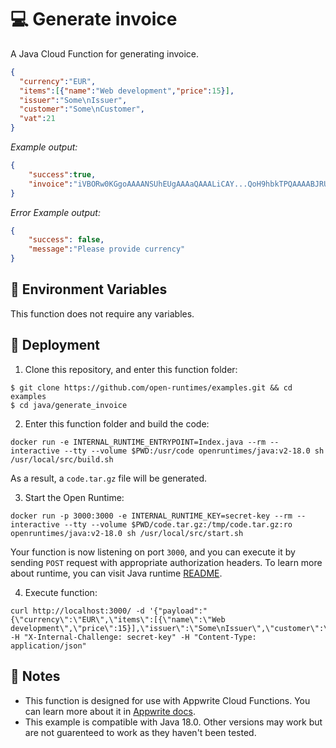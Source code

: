 # 💻 Generate invoice

A Java Cloud Function for generating invoice.

```json
{
  "currency":"EUR",
  "items":[{"name":"Web development","price":15}],
  "issuer":"Some\nIssuer",
  "customer":"Some\nCustomer",
  "vat":21
}
```

_Example output:_


```json
{
    "success":true,
    "invoice":"iVBORw0KGgoAAAANSUhEUgAAAaQAAALiCAY...QoH9hbkTPQAAAABJRU5ErkJggg=="
}
```

_Error Example output:_

```json
{
    "success": false,
    "message":"Please provide currency"
}
```


## 📝 Environment Variables

This function does not require any variables.

## 🚀 Deployment

1. Clone this repository, and enter this function folder:

```
$ git clone https://github.com/open-runtimes/examples.git && cd examples
$ cd java/generate_invoice
```

2. Enter this function folder and build the code:
```
docker run -e INTERNAL_RUNTIME_ENTRYPOINT=Index.java --rm --interactive --tty --volume $PWD:/usr/code openruntimes/java:v2-18.0 sh /usr/local/src/build.sh
```
As a result, a `code.tar.gz` file will be generated.

3. Start the Open Runtime:
```
docker run -p 3000:3000 -e INTERNAL_RUNTIME_KEY=secret-key --rm --interactive --tty --volume $PWD/code.tar.gz:/tmp/code.tar.gz:ro openruntimes/java:v2-18.0 sh /usr/local/src/start.sh
```

Your function is now listening on port `3000`, and you can execute it by sending `POST` request with appropriate authorization headers. To learn more about runtime, you can visit Java runtime [README](https://github.com/open-runtimes/open-runtimes/tree/main/runtimes/java-18.0).

4. Execute function:

```
curl http://localhost:3000/ -d '{"payload":"{\"currency\":\"EUR\",\"items\":[{\"name\":\"Web development\",\"price\":15}],\"issuer\":\"Some\nIssuer\",\"customer\":\"Some\nCustomer\",\"vat\":21}"}' -H "X-Internal-Challenge: secret-key" -H "Content-Type: application/json"
```

## 📝 Notes
 - This function is designed for use with Appwrite Cloud Functions. You can learn more about it in [Appwrite docs](https://appwrite.io/docs/functions).
 - This example is compatible with Java 18.0. Other versions may work but are not guarenteed to work as they haven't been tested.
